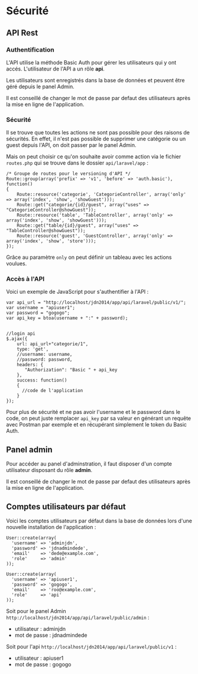 # Sécurité

## API Rest

### Authentification

L'API utilise la méthode Basic Auth pour gérer les utilisateurs qui y ont accés.
L'utilisateur de l'API a un rôle **api**.

Les utilisateurs sont enregistrés dans la base de données et peuvent être géré depuis le panel Admin.

Il est conseillé de changer le mot de passe par defaut des utilisateurs après la mise en ligne de l'application.

### Sécurité

Il se trouve que toutes les actions ne sont pas possible pour des raisons de sécurités. En effet, il n'est pas possible de supprimer une catégorie ou un guest depuis l'API, on doit passer par le panel Admin.

Mais on peut choisir ce qu'on souhaite avoir comme action via le fichier `routes.php` qui se trouve dans le dossier `api/laravel/app` :

    /* Groupe de routes pour le versioning d'API */
    Route::group(array('prefix' => 'v1', 'before' => 'auth.basic'), function()
    {
        Route::resource('categorie', 'CategorieController', array('only' => array('index', 'show', 'showGuest')));
        Route::get("categorie/{id}/guest", array("uses" => "CategorieController@showGuest"));
        Route::resource('table', 'TableController', array('only' => array('index', 'show', 'showGuest')));
        Route::get("table/{id}/guest", array("uses" => "TableController@showGuest"));
        Route::resource('guest', 'GuestController', array('only' => array('index', 'show', 'store')));
    });


Grâce au paramètre `only` on peut définir un tableau avec les actions voulues.

### Accès à l'API

Voici un exemple de JavaScript pour s'authentifier à l'API :

    var api_url = "http://localhost/jdn2014/app/api/laravel/public/v1/";
    var username = "apiuser1";
    var password = "gogogo";
    var api_key = btoa(username + ":" + password);


    //login api
    $.ajax({
        url: api_url+"categorie/1",
        type: 'get',
        //username: username,
        //password: password,
        headers: {
           "Authorization": "Basic " + api_key
        },
        success: function()
        {
          //code de l'application
        }
    });

Pour plus de sécurité et ne pas avoir l'username et le password dans le code, on peut juste remplacer `api_key` par sa valeur en générant un requête avec Postman par exemple et en récupérant simplement le token du Basic Auth.

## Panel admin

Pour accéder au panel d'adminstration, il faut disposer d'un compte utilisateur disposant du rôle **admin**.

Il est conseillé de changer le mot de passe par defaut des utilisateurs après la mise en ligne de l'application.

## Comptes utilisateurs par défaut

Voici les comptes utilisateurs par défaut dans la base de données lors d'une nouvelle installation de l'application :

    User::create(array(
      'username' => 'adminjdn',
      'password' => 'jdnadmindede',
      'email'    => 'dede@example.com',
      'role'     => 'admin'
    ));

    User::create(array(
      'username' => 'apiuser1',
      'password' => 'gogogo',
      'email'    => 'roo@example.com',
      'role'     => 'api'
    ));

Soit pour le panel Admin `http://localhost/jdn2014/app/api/laravel/public/admin` :

* utilisateur : adminjdn
* mot de passe : jdnadmindede

Soit pour l'api `http://localhost/jdn2014/app/api/laravel/public/v1` :

* utilisateur : apiuser1
* mot de passe : gogogo